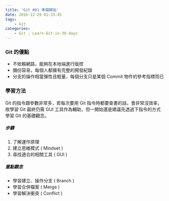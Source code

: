 ```yaml
---
title: 'Git #01 準備開始'
date: 2016-12-29 01:33:45
tags: 
    - Git
categories:
    - Git , Learn-Git-in-30-days
---
```

### Git 的優點
- 不依賴網路，能夠在本地端進行版控
- 備份容易，每個人都擁有完整的開發紀錄
- 分支的操作相當彈性且輕量，每個分支只是某個 Commit 物件的參考指標而已

<!-- more -->

### 學習方法
Git 的指令跟參數非常多，若每次要用 Git 指令時都要查書的話，會非常沒效率，故學習 Git 最終仍需 GUI 工具作為輔助，但一開始還是建議先透過下指令的方式學習 Git 的基礎觀念。

##### 步驟
1. 了解運作原理
2. 建立思維模式 ( Mindset )
3. 尋找適合的相關工具 ( GUI )

##### 重點觀念
- 學習建立、操作分支 ( Branch )
- 學習合併檔案 ( Merge )
- 學習解決衝突 ( Conflict )
